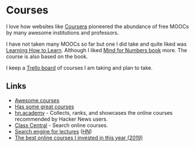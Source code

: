 # Courses

I love how websites like [Coursera](https://www.coursera.org) pioneered the abundance of free MOOCs by many awesome institutions and professors.

I have not taken many MOOCs so far but one I did take and quite liked was [Learning How to Learn](https://www.coursera.org/learn/learning-how-to-learn). Although I liked [Mind for Numbers book](https://www.goodreads.com/book/show/18693655-a-mind-for-numbers?from_search=true) more. The course is also based on the book.

I keep a [Trello board](https://trello.com/b/KXiTLwSA) of courses I am taking and plan to take.

## Links

- [Awesome courses](https://github.com/learn-anything/courses#readme)
- [Has some great courses](http://computing.dcu.ie/~humphrys/)
- [hn.academy](https://hn.academy/) - Collects, ranks, and showcases the online courses recommended by Hacker News users.
- [Class Central](https://www.classcentral.com/) - Search online courses.
- [Search engine for lectures](https://www.findlectures.com/) ([HN](https://news.ycombinator.com/item?id=14484549))
- [The best online courses I invested in this year (2019)](https://mariepoulin.com/blog/the-best-investments-i-made-in-my-business-this-year/)
